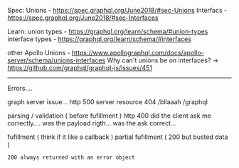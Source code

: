 Spec:
Unions - https://spec.graphql.org/June2018/#sec-Unions
Interfacs - https://spec.graphql.org/June2018/#sec-Interfaces

Learn:
union types - https://graphql.org/learn/schema/#union-types
interface types - https://graphql.org/learn/schema/#interfaces

other
Apollo Unions - https://www.apollographql.com/docs/apollo-server/schema/unions-interfaces
Why can't unions be on interfaces? -> https://github.com/graphql/graphql-js/issues/451

---

Errors....

graph
server issue... http 500
server resource
404 /bllaaah /graphql

parsing / validation ( before fufillment ) http 400
did the client ask me correctly....
was the payload rigth...
was the ask correct...

fufillment ( think if it like a callback )
partial fufillment ( 200 but busted data )

    200 always returned with an error object
